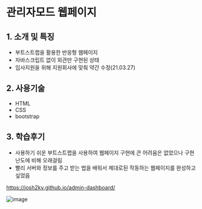 # 관리자모드 웹페이지

## 1. 소개 및 특징
- 부트스트랩을 활용한 반응형 웹페이지
- 자바스크립트 없이 외관만 구현된 상태
- 입사지원을 위해 지원회사에 맞춰 약간 수정(21.03.27)

## 2. 사용기술
- HTML
- CSS
- bootstrap

## 3. 학습후기
- 사용하기 쉬운 부트스트랩을 사용하여 웹페이지 구현에 큰 어려움은 없었으나 구현 난도에 비해 오래걸림
- 빨리 서버와 정보를 주고 받는 법을 배워서 제대로된 작동하는 웹페이지를 완성하고 싶었음


https://josh2kv.github.io/admin-dashboard/

![image](https://user-images.githubusercontent.com/79514508/113301605-d03f8080-92c4-11eb-8890-afee01c15edd.png)
